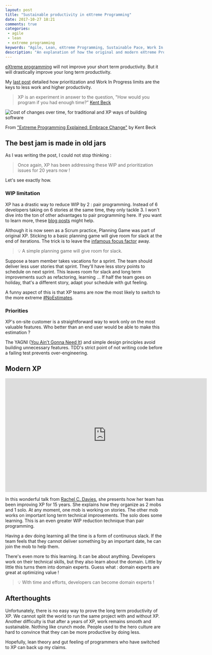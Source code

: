```yaml
---
layout: post
title: "Sustainable productivity in eXtreme Programming"
date: 2017-10-27 18:21
comments: true
categories: 
 - agile
 - lean
 - extreme programming
keywords: "Agile, Lean, eXtreme Programming, Sustainable Pace, Work In Progress, WIP, WIP Limitations, Prioritization, Modern XP"
description: "An explanation of how the original and modern eXtreme Programming do WIP limits and prioritization to achieve long term productivity and a sustainable pace"
---
```

[eXtreme programming](http://extremeprogramming.org/) will not improve your short term productivity. But it will drastically improve your long term productivity.

My [last post](/are-software-developers-overworked-or-undecided/) detailed how prioritization and Work In Progress limits are the keys to less work and higher productivity.

> XP is an experiment in answer to the question, "How would you program if you had enough time?” [Kent Beck](https://www.amazon.com/Extreme-Programming-Explained-Embrace-Change/dp/0321278658/ref=sr_1_1?ie=UTF8&qid=1509114442&sr=8-1&keywords=xp+explained)

![Cost of changes over time, for traditional and XP ways of building software]({{site.url}}/imgs/2017-10-27-sustainable-productivity-in-extreme-programming/cost-of-change-over-time.jpg)<div class="image-credits">From ["Extreme Programming Explained: Embrace Change"](https://www.amazon.com/Extreme-Programming-Explained-Embrace-Change/dp/0321278658/ref=sr_1_1?ie=UTF8&qid=1510040835&sr=8-1&keywords=extreme+programming+explained) by Kent Beck</div>

## The best jam is made in old jars

As I was writing the post, I could not stop thinking :

> Once again, XP has been addressing these WIP and prioritization issues for 20 years now !

Let's see exactly how.

### WIP limitation

XP has a drastic way to reduce WIP by 2 : pair programming. Instead of 6 developers taking on 6 stories at the same time, they only tackle 3. I won't dive into the ton of other advantages to pair programming here. If you want to learn more, these [blog posts](http://philippe.bourgau.net/blog/categories/pair-programming/) might help.

Although it is now seen as a Scrum practice, Planning Game was part of original XP. Sticking to a basic planning game will give room for slack at the end of iterations. The trick is to leave the [infamous focus factor](https://www.infoq.com/minibooks/scrum-xp-from-the-trenches-2) away.

> 💡 A simple planning game will give room for slack.

Suppose a team member takes vacations for a sprint. The team should deliver less user stories that sprint. They'll have less story points to schedule on next sprint. This leaves room for slack and long term improvements such as refactoring, learning ... If half the team goes on holiday, that's a different story, adapt your schedule with gut feeling.

A funny aspect of this is that XP teams are now the most likely to switch to the more extreme [#NoEstimates](https://twitter.com/hashtag/noestimates).

### Priorities

XP's on-site customer is a straightforward way to work only on the most valuable features. Who better than an end user would be able to make this estimation ?

The YAGNI ([You Ain't Gonna Need It](https://en.wikipedia.org/wiki/You_aren%27t_gonna_need_it)) and simple design principles avoid building unnecessary features. TDD's strict point of not writing code before a failing test prevents over-engineering.

## Modern XP

<iframe src="https://player.vimeo.com/video/221024846" width="640" height="360" frameborder="0" webkitallowfullscreen mozallowfullscreen allowfullscreen></iframe>

In this wonderful talk from [Rachel C. Davies](http://rachelcdavies.github.io/), she presents how her team has been improving XP for 15 years. She explains how they organize as 2 mobs and 1 solo. At any moment, one mob is working on stories. The other mob works on important long term technical improvements. The solo does some learning. This is an even greater WIP reduction technique than pair programming.

Having a dev doing learning all the time is a form of continuous slack. If the team feels that they cannot deliver something by an important date, he can join the mob to help them.

There's even more to this learning. It can be about anything. Developers work on their technical skills, but they also learn about the domain. Little by little this turns them into domain experts. Guess what : domain experts are great at optimizing value !

> 💡 With time and efforts, developers can become domain experts !

## Afterthoughts

Unfortunately, there is no easy way to prove the long term productivity of XP. We cannot split the world to run the same project with and without XP. Another difficulty is that after a years of XP, work remains smooth and sustainable. Nothing like crunch mode. People used to the hero culture are hard to convince that they can be more productive by doing less.

Hopefully, lean theory and gut feeling of programmers who have switched to XP can back up my claims.
